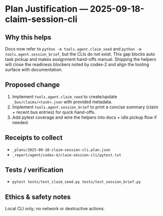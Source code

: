 # Plan Justification — 2025-09-18-claim-session-cli

## Why this helps
Docs now refer to `python -m tools.agent.claim_seed` and `python -m tools.agent.session_brief`, but the CLIs do not exist. This gap blocks auto task pickup and makes assignment hand-offs manual. Shipping the helpers will close the readiness blockers noted by codex-2 and align the tooling surface with documentation.

## Proposed change
1. Implement `tools.agent.claim_seed` to create/update `_bus/claims/<task>.json` with provided metadata.
2. Implement `tools.agent.session_brief` to print a concise summary (claim + recent bus entries) for quick hand-offs.
3. Add pytest coverage and wire the helpers into docs + idle pickup flow if needed.

## Receipts to collect
- `_plans/2025-09-18-claim-session-cli.plan.json`
- `_report/agent/codex-4/claim-session-cli/pytest.txt`

## Tests / verification
- `pytest tests/test_claim_seed.py tests/test_session_brief.py`

## Ethics & safety notes
Local CLI only; no network or destructive actions.
